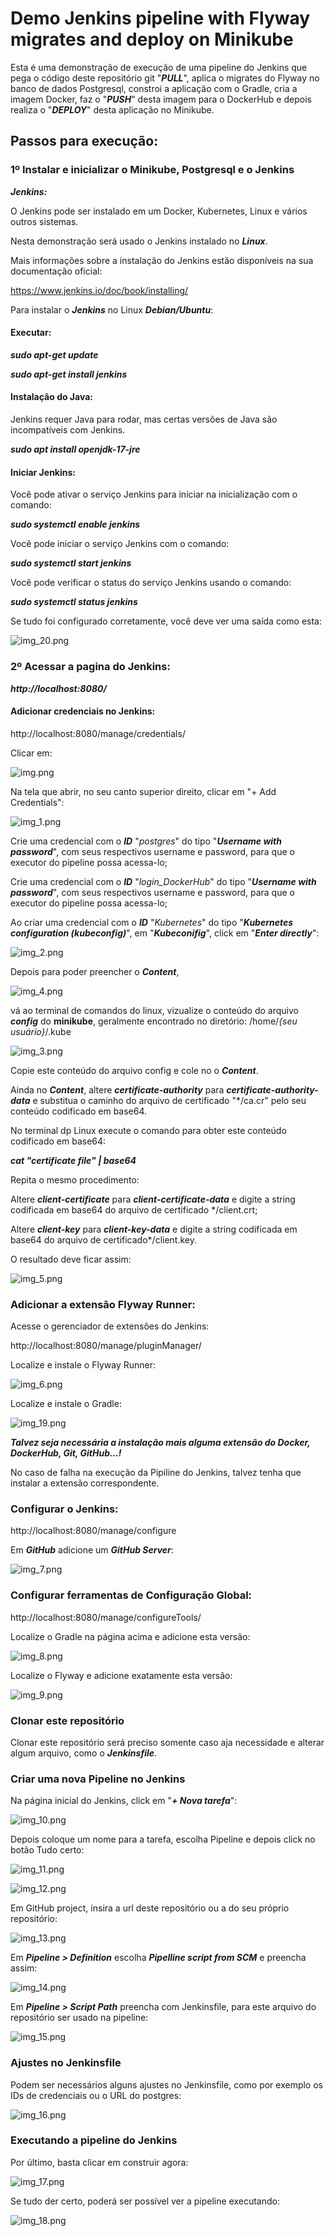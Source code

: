 # Demo Jenkins pipeline with Flyway migrates and deploy on Minikube

Esta é uma demonstração de execução de uma pipeline do Jenkins que pega o código deste repositório git "***PULL***", aplica 
o migrates do Flyway no banco de dados Postgresql, constroi a aplicação com o Gradle, cria a imagem Docker, faz o "***PUSH***" 
desta imagem para o DockerHub e depois realiza o "***DEPLOY***" desta aplicação no Minikube.


## Passos para execução:

### 1º Instalar e inicializar o Minikube, Postgresql e o Jenkins

***Jenkins:***

O Jenkins pode ser instalado em um Docker, Kubernetes, Linux e vários outros sistemas.

Nesta demonstração será usado o Jenkins instalado no ***Linux***.

Mais informações sobre a instalação do Jenkins estão disponíveis na sua documentação oficial:

https://www.jenkins.io/doc/book/installing/

Para instalar o ***Jenkins*** no Linux ***Debian/Ubuntu***:

#### Executar: 

***sudo apt-get update***

***sudo apt-get install jenkins***

#### Instalação do Java:

Jenkins requer Java para rodar, mas certas  versões de Java são incompatíveis com Jenkins.

***sudo apt install openjdk-17-jre***



#### Iniciar Jenkins:

Você pode ativar o serviço Jenkins para iniciar na inicialização com o comando:

***sudo systemctl enable jenkins***

Você pode iniciar o serviço Jenkins com o comando:

***sudo systemctl start jenkins***

Você pode verificar o status do serviço Jenkins usando o comando:

***sudo systemctl status jenkins***

Se tudo foi configurado corretamente, você deve ver uma saída como esta:

![img_20.png](img_20.png)

### 2º Acessar a pagina do Jenkins:
***http://localhost:8080/***

#### Adicionar credenciais no Jenkins:

http://localhost:8080/manage/credentials/

Clicar em:

![img.png](img.png)

Na tela que abrir, no seu canto superior direito, clicar em "+ Add Credentials":

![img_1.png](img_1.png)

Crie uma credencial com o ***ID*** "*postgres*" do tipo "***Username with password***", com seus respectivos username e password,
para que o executor do pipeline possa acessa-lo;

Crie uma credencial com o ***ID*** "*login_DockerHub*" do tipo "***Username with password***", com seus respectivos username e password,
para que o executor do pipeline possa acessa-lo;

Ao criar uma credencial com o ***ID*** "*Kubernetes*" do tipo "***Kubernetes configuration (kubeconfig)***", 
em "***Kubeconifig***", click em "***Enter directly***":

![img_2.png](img_2.png)

Depois para poder preencher o ***Content***, 

![img_4.png](img_4.png)

vá ao terminal de comandos do linux, vizualize o conteúdo do arquivo ***config*** do **minikube**,
geralmente encontrado no diretório: /home/*{seu usuário}*/.kube

![img_3.png](img_3.png)

Copie este conteúdo do arquivo config e cole no o ***Content***.

Ainda no ***Content***,
altere ***certificate-authority*** para ***certificate-authority-data*** e substitua o caminho do arquivo de certificado
"*/ca.cr" pelo seu conteúdo codificado em base64.

No terminal dp Linux execute o comando para obter este conteúdo codificado em base64: 

***cat "certificate file" | base64***

Repita o mesmo procedimento:

Altere ***client-certificate*** para ***client-certificate-data*** e digite a string codificada em base64 do arquivo de certificado */client.crt;

Altere ***client-key*** para ***client-key-data*** e digite a string codificada em base64 do arquivo de certificado*/client.key.


O resultado deve ficar assim:

![img_5.png](img_5.png)


### Adicionar a extensão Flyway Runner:

Acesse o gerenciador de extensões do Jenkins:

http://localhost:8080/manage/pluginManager/

Localize e instale o Flyway Runner:

![img_6.png](img_6.png)

Localize e instale o Gradle:

![img_19.png](img_19.png)

***Talvez seja necessária a instalação mais alguma extensão do Docker, DockerHub, Git, GitHub...!***

No caso de falha na execução da Pipiline do Jenkins, talvez tenha que instalar a extensão correspondente.

### Configurar o Jenkins:

http://localhost:8080/manage/configure

Em ***GitHub*** adicione um ***GitHub Server***:

![img_7.png](img_7.png)


### Configurar ferramentas de Configuração Global:

http://localhost:8080/manage/configureTools/

Localize o Gradle na página acima e adicione esta versão:

![img_8.png](img_8.png)

Localize o Flyway e adicione exatamente esta versão:

![img_9.png](img_9.png)


### Clonar este repositório

Clonar este repositório será preciso somente caso aja necessidade e alterar algum arquivo, como o ***Jenkinsfile***.


### Criar uma nova Pipeline no Jenkins


Na página inicial do Jenkins, click em "***+ Nova tarefa***":

![img_10.png](img_10.png)

Depois coloque um nome para a tarefa, escolha Pipeline e depois click no botão Tudo certo:

![img_11.png](img_11.png)

![img_12.png](img_12.png)

Em GitHub project, insira a url deste repositório ou a do seu próprio repositório:

![img_13.png](img_13.png)

Em ***Pipeline > Definition*** escolha ***Pipelline script from SCM*** e preencha assim:

![img_14.png](img_14.png)

Em ***Pipeline > Script Path*** preencha com Jenkinsfile, para este arquivo do repositório ser usado na pipeline:

![img_15.png](img_15.png)


### Ajustes no Jenkinsfile

Podem ser necessários alguns ajustes no Jenkinsfile, como por exemplo os IDs de credenciais ou o URL do postgres:

![img_16.png](img_16.png)

### Executando a pipeline do Jenkins

Por último, basta clicar em construir agora:

![img_17.png](img_17.png)

Se tudo der certo, poderá ser possível ver a pipeline executando:

![img_18.png](img_18.png)